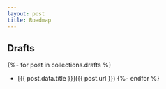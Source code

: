 ```yaml
---
layout: post
title: Roadmap
---
```


## Drafts

{%- for post in collections.drafts %}
- [{{ post.data.title }}]({{ post.url }})
{%- endfor %}

<!-- ## To-Do -->
